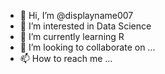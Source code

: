 - 👋 Hi, I’m @displayname007
- 👀 I’m interested in Data Science
- 🌱 I’m currently learning R
- 💞️ I’m looking to collaborate on ...
- 📫 How to reach me ...

<!---
displayname007/displayname007 is a ✨ special ✨ repository because its `README.md` (this file) appears on your GitHub profile.
You can click the Preview link to take a look at your changes.
--->
